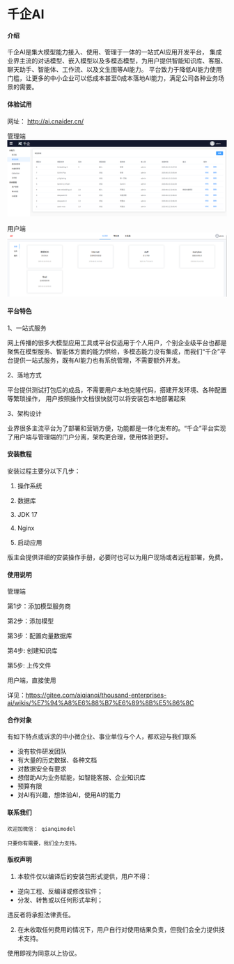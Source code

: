 # 千企AI

#### 介绍
千企AI是集大模型能力接入、使用、管理于一体的一站式AI应用开发平台， 集成业界主流的对话模型、嵌入模型以及多模态模型，为用户提供智能知识库、客服、聊天助手、智能体、工作流、以及文生图等AI能力。
平台致力于降低AI能力使用门槛，让更多的中小企业可以低成本甚至0成本落地AI能力，满足公司各种业务场景的需要。

#### 体验试用

网址：  http://ai.cnaider.cn/

管理端
![输入图片说明](assets/16.png)

用户端
![输入图片说明](assets/13.png)

#### 平台特色

1、一站式服务

   网上传播的很多大模型应用工具或平台仅适用于个人用户，个别企业级平台也都是聚焦在模型服务、智能体方面的能力供给，多模态能力没有集成，而我们“千企”平台提供一站式服务，既有AI能力也有系统管理，不需要额外开发。

2、落地方式

   平台提供测试打包后的成品，不需要用户本地克隆代码，搭建开发环境、各种配置等繁琐操作， 用户按照操作文档很快就可以将安装包本地部署起来

3、架构设计

  业界很多主流平台为了部署和营销方便，功能都是一体化发布的。“千企”平台实现了用户端与管理端的门户分离，架构更合理，使用体验更好。



#### 安装教程

安装过程主要分以下几步：

1.  操作系统

2.  数据库

3.  JDK 17

4.  Nginx

5.  启动应用

版主会提供详细的安装操作手册，必要时也可以为用户现场或者远程部署，免费。

#### 使用说明

管理端

第1步：添加模型服务商 

第2步：添加模型	 

第3步：配置向量数据库
	 
第4步: 创建知识库	
 
第5步: 上传文件	 

用户端，直接使用	 

详见：https://gitee.com/aiqianqi/thousand-enterprises-ai/wikis/%E7%94%A8%E6%88%B7%E6%89%8B%E5%86%8C


#### 合作对象

有如下特点或诉求的中小微企业、事业单位与个人，都欢迎与我们联系

-  没有软件研发团队
-  有大量的历史数据、各种文档
-  对数据安全有要求
-  想借助AI为业务赋能，如智能客服、企业知识库
-  预算有限
-  对AI有兴趣，想体验AI，使用AI的能力



#### 联系我们

    欢迎加微信： qianqimodel  
   
    只要你有需要，我们全力支持。
 


#### 版权声明

1. 本软件仅以编译后的安装包形式提供，用户不得：

- 逆向工程、反编译或修改软件；
- 分发、转售或以任何形式牟利；

违反者将承担法律责任。

2. 在未收取任何费用的情况下，用户自行对使用结果负责，但我们会全力提供技术支持。

使用即视为同意以上协议。



